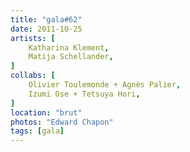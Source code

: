 ```yaml
---
title: "gala#62"
date: 2011-10-25
artists: [
    Katharina Klement,
    Matija Schellander,
]
collabs: [
    Olivier Toulemonde + Agnès Palier,
    Izumi Ose + Tetsuya Hori,
]
location: "brut"
photos: "Edward Chapon"
tags: [gala]
---
```

